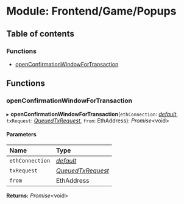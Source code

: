 # Module: Frontend/Game/Popups

## Table of contents

### Functions

- [openConfirmationWindowForTransaction](frontend_game_popups.md#openconfirmationwindowfortransaction)

## Functions

### openConfirmationWindowForTransaction

▸ **openConfirmationWindowForTransaction**(`ethConnection`: [_default_](../classes/backend_network_ethconnection.default.md), `txRequest`: [_QueuedTxRequest_](../interfaces/backend_network_txexecutor.queuedtxrequest.md), `from`: EthAddress): _Promise_<void\>

#### Parameters

| Name            | Type                                                                             |
| :-------------- | :------------------------------------------------------------------------------- |
| `ethConnection` | [_default_](../classes/backend_network_ethconnection.default.md)                 |
| `txRequest`     | [_QueuedTxRequest_](../interfaces/backend_network_txexecutor.queuedtxrequest.md) |
| `from`          | EthAddress                                                                       |

**Returns:** _Promise_<void\>
